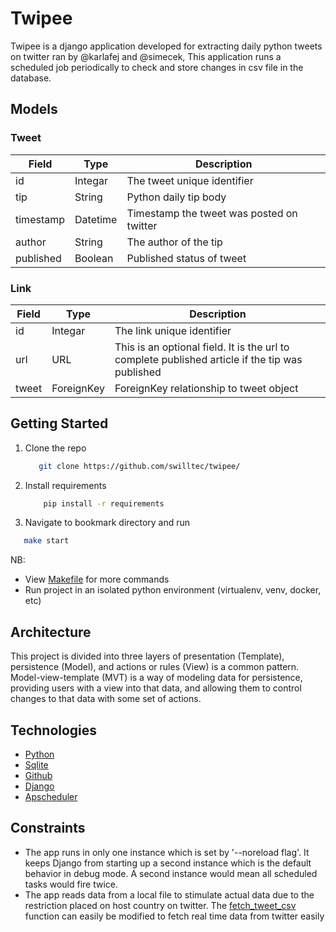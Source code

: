# Twipee

Twipee is a django application developed for extracting daily python tweets on twitter ran by @karlafej and @simecek, 
This application runs a scheduled job periodically to check and store changes in csv file in the database.


## Models

### Tweet


| Field   | Type             | Description           |
|-----------------|------------------|-------------------         |
| id               | Integar          | The tweet unique identifier |
| tip         | String           | Python daily tip body    |
| timestamp  | Datetime           | Timestamp the tweet was posted on twitter |
| author | String | The author of the tip|
| published | Boolean | Published status of tweet |


### Link
| Field   | Type             | Description           |
|-----------------|------------------|-------------------         |
| id               | Integar          | The link unique identifier |
| url         | URL           |This is an optional field. It is the url to complete published article if the tip was published  |
| tweet  | ForeignKey           | ForeignKey relationship to tweet object|


## Getting Started
1. Clone the repo
   ```sh
      git clone https://github.com/swilltec/twipee/
   ```
2. Install requirements
    ```sh
        pip install -r requirements
     ```
3. Navigate to bookmark directory and run
  ```sh
     make start
  ```
NB: 
- View [Makefile](Makefile) for more commands
- Run project in an isolated python environment (virtualenv, venv, docker, etc)

## Architecture
This project is divided into three layers of presentation (Template), persistence (Model), and actions or rules (View)
is a common pattern. Model-view-template (MVT) is a way of modeling data for persistence,
providing users with a view into that data, and allowing them to control changes to
that data with some set of actions.

## Technologies
 - [Python](https://www.python.org/)
 - [Sqlite](https://www.sqlite.org/index.html)
 - [Github](https://github.com/)
 - [Django](https://docs.djangoproject.com/en/3.2/)
 - [Apscheduler](https://apscheduler.readthedocs.io/en/latest/)


## Constraints
 -  The app runs in only one instance which is set by '--noreload flag'.
    It keeps Django from starting up a second instance which is the default behavior in debug mode. 
    A second instance would mean all scheduled tasks would fire twice.
 -  The app reads data from a local file to stimulate actual data due to the restriction placed on host country on twitter.
    The [fetch_tweet_csv](core/utils/process_csv.py) function can easily be modified to fetch real time data from twitter easily
